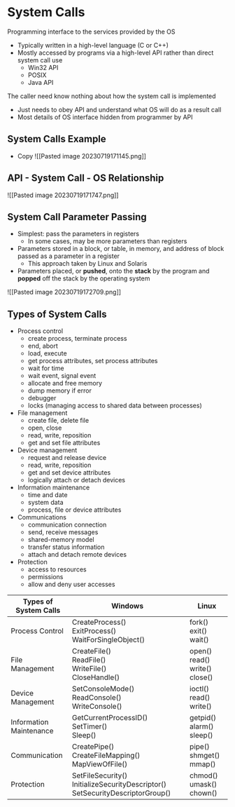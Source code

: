 # System Calls

Programming interface to the services provided by the OS

- Typically written in a high-level language (C or C++)
- Mostly accessed by programs via a high-level API rather than direct system call use
	- Win32 API
	- POSIX
	- Java API

The caller need know nothing about how the system call is implemented

- Just needs to obey API and understand what OS will do as a result call
- Most details of OS interface hidden from programmer by API

## System Calls Example

- Copy
	![[Pasted image 20230719171145.png]]

## API - System Call - OS Relationship

![[Pasted image 20230719171747.png]]

## System Call Parameter Passing

- Simplest: pass the parameters in registers
	- In some cases, may be more parameters than registers
- Parameters stored in a block, or table, in memory, and address of block passed as a parameter in a register
	- This approach taken by Linux and Solaris
- Parameters placed, or **pushed**, onto the **stack** by the program and **popped** off the stack by the operating system

![[Pasted image 20230719172709.png]]

## Types of System Calls

- Process control
	- create process, terminate process
	- end, abort
	- load, execute
	- get process attributes, set process attributes
	- wait for time
	- wait event, signal event
	- allocate and free memory
	- dump memory if error
	- debugger
	- locks (managing access to shared data between processes)
- File management
	- create file, delete file
	- open, close
	- read, write, reposition
	- get and set file attributes
- Device management
	- request and release device
	- read, write, reposition
	- get and set device attributes
	- logically attach or detach devices
- Information maintenance
	- time and date
	- system data
	- process, file or device attributes
- Communications
	- communication connection
	- send, receive messages
	- shared-memory model
	- transfer status information
	- attach and detach remote devices
- Protection
	- access to resources
	- permissions
	- allow and deny user accesses

| Types of System Calls   | Windows                                                                       | Linux                                        |
| ----------------------- | ----------------------------------------------------------------------------- | -------------------------------------------- |
| Process Control         | CreateProcess()  <br>ExitProcess()  <br>WaitForSingleObject()                 | fork()  <br>exit()  <br>wait()               |
| File Management         | CreateFile()  <br>ReadFile()  <br>WriteFile()  <br>CloseHandle()              | open()  <br>read()  <br>write()  <br>close() |
| Device Management       | SetConsoleMode()  <br>ReadConsole()  <br>WriteConsole()                       | ioctl()  <br>read()  <br>write()             |
| Information Maintenance | GetCurrentProcessID()  <br>SetTimer()  <br>Sleep()                            | getpid()  <br>alarm()  <br>sleep()           |
| Communication           | CreatePipe()  <br>CreateFileMapping()  <br>MapViewOfFile()                    | pipe()  <br>shmget()  <br>mmap()             |
| Protection              | SetFileSecurity() InitializeSecurityDescriptor() SetSecurityDescriptorGroup() | chmod() umask() chown()                      |
